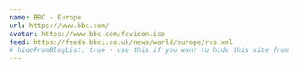 ```yaml
---
name: BBC - Europe
url: https://www.bbc.com/
avatar: https://www.bbc.com/favicon.ico
feed: https://feeds.bbci.co.uk/news/world/europe/rss.xml
# hideFromBlogList: true - use this if you want to hide this site from the list of sites on this page: https://eleventy-m10y.lkmt.us/sites/
---
```

